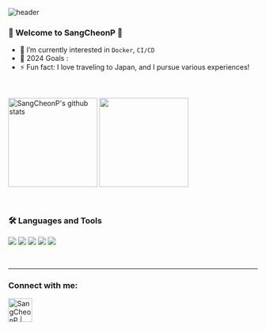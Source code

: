 ![header](https://capsule-render.vercel.app/api?type=waving&color=gradient&height=250&section=header&text=SangCheonP&fontSize=90)


### 🌈 Welcome to SangCheonP 👋 

- 🌱 I’m currently interested in `Docker`, `CI/CD`
- 🥅 2024 Goals : 
- ⚡ Fun fact: I love traveling to Japan, and I pursue various experiences!
<br/>
<br/>
  

<div style="display: flex, height:180px">
<img align="center" style="height:180px" src="https://github-readme-stats.vercel.app/api?username=SangCheonP&show_icons=true&include_all_commits=true&theme=nord&hide_border=true" alt="SangCheonP's github stats" />
<img align="center" style="height:180px" src="https://github-readme-stats.vercel.app/api/top-langs/?username=SangCheonP&layout=compact&theme=nord&hide_border=true" />
</div>
<br />
<br />

### 🛠 Languages and Tools

<img src="https://img.shields.io/badge/JAVA-1572B6?style=flat-square&logo=JAVA&logoColor=white"/> </t>
<img src="https://img.shields.io/badge/SPRING-6DB33F?style=flat-square&logo=SPRING&logoColor=white"/> 
<img src="https://img.shields.io/badge/DOCKER-2496ED?style=flat-square&logo=DOCKER&logoColor=white"/>
<img src="https://img.shields.io/badge/LINUX-FCC624?style=flat-square&logo=LINUX&logoColor=white"/>
<img src="https://img.shields.io/badge/EC2-FF9900?style=flat-square&logo=EC2&logoColor=white"/>

<br />

---
### Connect with me:

<!--[<img align="left" alt="SangCheonP | Naver" width="48px" src="https://icons8.com/icon/JrSdCS4yeykt/naver.png"/>][naver]-->
[<img align="left" alt="SangCheonP | Instagram" width="48px" src="https://img.icons8.com/color/48/000000/instagram-new--v2.png" />][instagram]

[naver]: pswlove38@naver.com
[instagram]: https://instagram.com/sangch__
<br />
